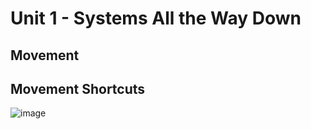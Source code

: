 # Unit 1 - Systems All the Way Down

## Movement

## Movement Shortcuts
![image](https://user-images.githubusercontent.com/7291792/187080333-2225a620-cd1f-4f03-9bba-82a21832b5fa.png)
